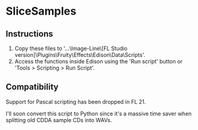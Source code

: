 # SliceSamples

## Instructions
1. Copy these files to '...\Image-Line\\\[FL Studio version]\Plugins\Fruity\Effects\Edison\Data\Scripts'.
2. Access the functions inside Edison using the 'Run script' button or 'Tools > Scripting > Run Script'.

## Compatibility
Support for Pascal scripting has been dropped in FL 21.

I'll soon convert this script to Python since it's a massive time saver when splitting old CDDA sample CDs into WAVs.

